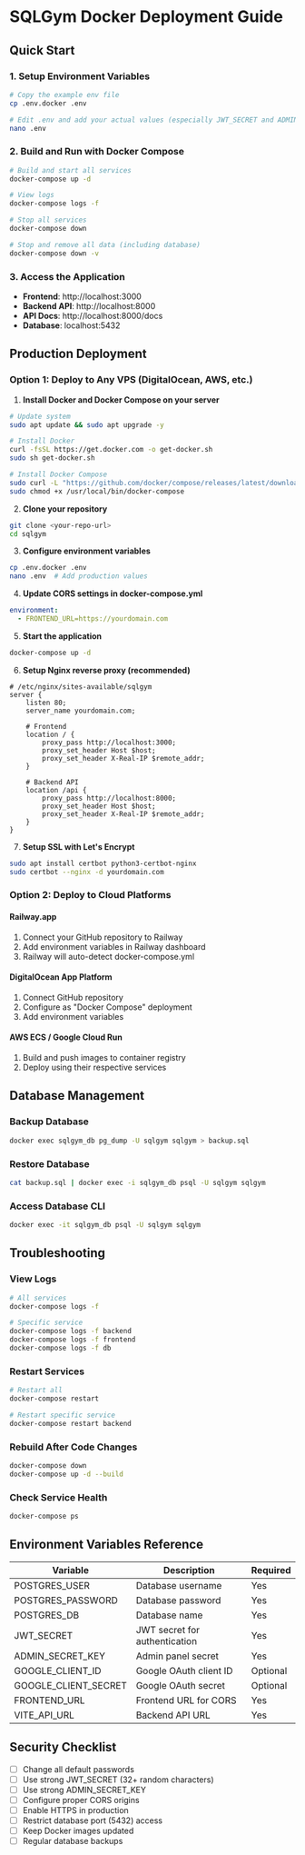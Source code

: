 # SQLGym Docker Deployment Guide

## Quick Start

### 1. Setup Environment Variables
```bash
# Copy the example env file
cp .env.docker .env

# Edit .env and add your actual values (especially JWT_SECRET and ADMIN_SECRET_KEY)
nano .env
```

### 2. Build and Run with Docker Compose
```bash
# Build and start all services
docker-compose up -d

# View logs
docker-compose logs -f

# Stop all services
docker-compose down

# Stop and remove all data (including database)
docker-compose down -v
```

### 3. Access the Application
- **Frontend**: http://localhost:3000
- **Backend API**: http://localhost:8000
- **API Docs**: http://localhost:8000/docs
- **Database**: localhost:5432

## Production Deployment

### Option 1: Deploy to Any VPS (DigitalOcean, AWS, etc.)

1. **Install Docker and Docker Compose on your server**
```bash
# Update system
sudo apt update && sudo apt upgrade -y

# Install Docker
curl -fsSL https://get.docker.com -o get-docker.sh
sudo sh get-docker.sh

# Install Docker Compose
sudo curl -L "https://github.com/docker/compose/releases/latest/download/docker-compose-$(uname -s)-$(uname -m)" -o /usr/local/bin/docker-compose
sudo chmod +x /usr/local/bin/docker-compose
```

2. **Clone your repository**
```bash
git clone <your-repo-url>
cd sqlgym
```

3. **Configure environment variables**
```bash
cp .env.docker .env
nano .env  # Add production values
```

4. **Update CORS settings in docker-compose.yml**
```yaml
environment:
  - FRONTEND_URL=https://yourdomain.com
```

5. **Start the application**
```bash
docker-compose up -d
```

6. **Setup Nginx reverse proxy (recommended)**
```nginx
# /etc/nginx/sites-available/sqlgym
server {
    listen 80;
    server_name yourdomain.com;

    # Frontend
    location / {
        proxy_pass http://localhost:3000;
        proxy_set_header Host $host;
        proxy_set_header X-Real-IP $remote_addr;
    }

    # Backend API
    location /api {
        proxy_pass http://localhost:8000;
        proxy_set_header Host $host;
        proxy_set_header X-Real-IP $remote_addr;
    }
}
```

7. **Setup SSL with Let's Encrypt**
```bash
sudo apt install certbot python3-certbot-nginx
sudo certbot --nginx -d yourdomain.com
```

### Option 2: Deploy to Cloud Platforms

#### **Railway.app**
1. Connect your GitHub repository to Railway
2. Add environment variables in Railway dashboard
3. Railway will auto-detect docker-compose.yml

#### **DigitalOcean App Platform**
1. Connect GitHub repository
2. Configure as "Docker Compose" deployment
3. Add environment variables

#### **AWS ECS / Google Cloud Run**
1. Build and push images to container registry
2. Deploy using their respective services

## Database Management

### Backup Database
```bash
docker exec sqlgym_db pg_dump -U sqlgym sqlgym > backup.sql
```

### Restore Database
```bash
cat backup.sql | docker exec -i sqlgym_db psql -U sqlgym sqlgym
```

### Access Database CLI
```bash
docker exec -it sqlgym_db psql -U sqlgym sqlgym
```

## Troubleshooting

### View Logs
```bash
# All services
docker-compose logs -f

# Specific service
docker-compose logs -f backend
docker-compose logs -f frontend
docker-compose logs -f db
```

### Restart Services
```bash
# Restart all
docker-compose restart

# Restart specific service
docker-compose restart backend
```

### Rebuild After Code Changes
```bash
docker-compose down
docker-compose up -d --build
```

### Check Service Health
```bash
docker-compose ps
```

## Environment Variables Reference

| Variable | Description | Required |
|----------|-------------|----------|
| POSTGRES_USER | Database username | Yes |
| POSTGRES_PASSWORD | Database password | Yes |
| POSTGRES_DB | Database name | Yes |
| JWT_SECRET | JWT secret for authentication | Yes |
| ADMIN_SECRET_KEY | Admin panel secret | Yes |
| GOOGLE_CLIENT_ID | Google OAuth client ID | Optional |
| GOOGLE_CLIENT_SECRET | Google OAuth secret | Optional |
| FRONTEND_URL | Frontend URL for CORS | Yes |
| VITE_API_URL | Backend API URL | Yes |

## Security Checklist

- [ ] Change all default passwords
- [ ] Use strong JWT_SECRET (32+ random characters)
- [ ] Use strong ADMIN_SECRET_KEY
- [ ] Configure proper CORS origins
- [ ] Enable HTTPS in production
- [ ] Restrict database port (5432) access
- [ ] Keep Docker images updated
- [ ] Regular database backups
